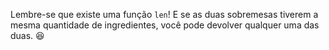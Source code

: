 Lembre-se que existe uma função `len`! E se as duas sobremesas tiverem a mesma quantidade de ingredientes, você pode devolver qualquer uma das duas.
 :satisfied:
